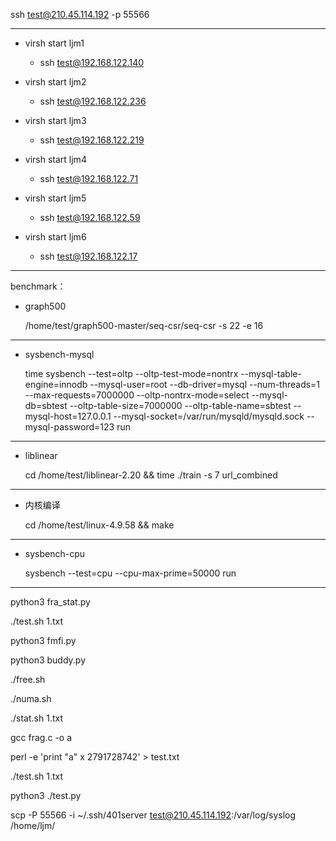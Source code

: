 ssh test@210.45.114.192 -p 55566

---

- virsh start ljm1    
  - ssh test@192.168.122.140 

- virsh start ljm2    
  - ssh test@192.168.122.236

- virsh start ljm3    
  - ssh test@192.168.122.219

- virsh start ljm4    
  - ssh test@192.168.122.71

- virsh start ljm5    
  - ssh test@192.168.122.59

- virsh start ljm6    
  - ssh test@192.168.122.17

---
benchmark：
- graph500

  /home/test/graph500-master/seq-csr/seq-csr -s 22 -e 16
---
- sysbench-mysql

  time sysbench --test=oltp --oltp-test-mode=nontrx --mysql-table-engine=innodb --mysql-user=root --db-driver=mysql --num-threads=1 --max-requests=7000000  --oltp-nontrx-mode=select --mysql-db=sbtest  --oltp-table-size=7000000 --oltp-table-name=sbtest  --mysql-host=127.0.0.1 --mysql-socket=/var/run/mysqld/mysqld.sock --mysql-password=123 run
---
- liblinear

  cd /home/test/liblinear-2.20 && time ./train -s 7 url_combined
----------------------------------------------------------------------------------------------------------------------------------------
- 内核编译

  cd /home/test/linux-4.9.58 && make
---
- sysbench-cpu

  sysbench --test=cpu --cpu-max-prime=50000 run
---

python3 fra_stat.py

./test.sh 1.txt

python3 fmfi.py

python3 buddy.py

./free.sh

./numa.sh

./stat.sh 1.txt

gcc frag.c -o a

perl -e 'print "a" x 2791728742' > test.txt




./test.sh 1.txt

python3 ./test.py

scp -P 55566 -i ~/.ssh/401server test@210.45.114.192:/var/log/syslog /home/ljm/

